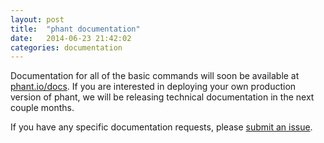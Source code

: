 ```yaml
---
layout: post
title:  "phant documentation"
date:   2014-06-23 21:42:02
categories: documentation
---
```


Documentation for all of the basic commands will soon be available at [phant.io/docs](http://phant.io/docs).
If you are interested in deploying your own production version of phant, we will be releasing technical documentation
in the next couple months.

If you have any specific documentation requests, please [submit an issue](https://github.com/sparkfun/phant-docs/issues).
